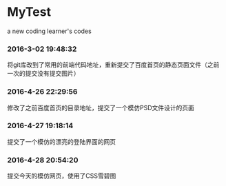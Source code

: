 # MyTest
a new coding learner's codes

### 2016-3-02 19:48:32
将git库改到了常用的前端代码地址，重新提交了百度首页的静态页面文件（之前一次的提交没有提交图片）

### 2016-4-26 22:29:56
修改了之前百度首页的目录地址，提交了一个模仿PSD文件设计的页面

### 2016-4-27 19:18:14
提交了一个模仿的漂亮的登陆界面的网页

### 2016-4-28 20:54:20
提交今天的模仿网页，使用了CSS雪碧图